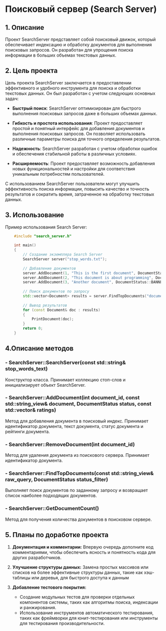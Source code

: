 # Поисковый сервер (Search Server)

## 1. Описание
Проект SearchServer представляет собой поисковый движок, который обеспечивает индексацию и обработку документов для выполнения поисковых запросов. Он разработан для упрощения поиска информации в больших объемах текстовых данных.

## 2. Цель проекта
Цель проекта SearchServer заключается в предоставлении эффективного и удобного инструмента для поиска и обработки текстовых данных. Он был разработан с учетом следующих основных задач:

* **Быстрый поиск**: SearchServer оптимизирован для быстрого выполнения поисковых запросов даже в больших объемах данных.

* **Гибкость и простота использования**: Проект предоставляет простой и понятный интерфейс для добавления документов и выполнения поисковых запросов. Он позволяет использовать различные параметры поиска для точного определения результатов.

* **Надежность**: SearchServer разработан с учетом обработки ошибок и обеспечения стабильной работы в различных условиях.

* **Расширяемость**: Проект предоставляет возможность добавления новых функциональностей и настройки для соответствия уникальным потребностям пользователей.

С использованием SearchServer пользователи могут улучшить эффективность поиска информации, повысить качество и точность результатов и сократить время, затраченное на обработку текстовых данных.

## 3. Использование

Пример использования Search Server:
```cpp
    #include "search_server.h"
      
    int main()
    {
        // Создание экземпляра Search Server
        SearchServer server("stop_words.txt");
    
        // Добавление документов
        server.AddDocument(1, "This is the first document", DocumentStatus::ACTUAL, {5, 2, 3});
        server.AddDocument(2, "This document is about programming", DocumentStatus::ACTUAL, {4, 5});
        server.AddDocument(3, "Another document", DocumentStatus::BANNED, {1, 2, 3, 4});
    
        // Поиск документов по запросу
        std::vector<Document> results = server.FindTopDocuments("document");
    
        // Вывод результатов
        for (const Document& doc : results)
        {
            PrintDocument(doc);
        }
        return 0;
    }
```

## 4.Описание методов
### - SearchServer::SearchServer(const std::string& stop_words_text)
Конструктор класса. Принимает коллекцию стоп-слов и инициализирует объект SearchServer.

### - SearchServer::AddDocument(int document_id, const std::string_view& document, DocumentStatus status, const std::vector<int>& ratings)
Метод для добавления документа в поисковый индекс. Принимает идентификатор документа, текст документа, статус документа и рейтинги документа.

### - SearchServer::RemoveDocument(int document_id)
Метод для удаления документа из поискового сервера. Принимает идентификатор документа.

### - SearchServer::FindTopDocuments(const std::string_view& raw_query, DocumentStatus status_filter)
Выполняет поиск документов по заданному запросу и возвращает список наиболее подходящих документов.

### - SearchServer::GetDocumentCount()
Метод для получения количества документов в поисковом сервере.

## 5. Планы по доработке проекта
1. **Документация и комментарии:**
Впервую очередь дополните код комментариями, чтобы обеспечить ясность и понятность кода для других разработчиков.

2. **Улучшение структуры данных:**
Замена простых массивов или списков на более эффективные структуры данных, такие как хэш-таблицы или деревья, для быстрого доступа к данным

3. **Добавление тестового покрытия:**
   * Создание модульных тестов для проверки отдельных компонентов системы, таких как алгоритмы поиска, индексации и ранжирования.
   * Использование инструментов автоматического тестирования, таких как фреймворки для юнит-тестирования или инструменты для тестирования производительности.



